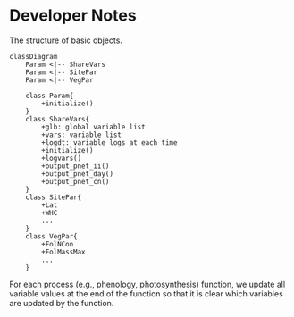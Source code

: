 # Developer Notes

The structure of basic objects. 

```mermaid
classDiagram
    Param <|-- ShareVars
    Param <|-- SitePar
    Param <|-- VegPar
    
    class Param{
        +initialize()
    }
    class ShareVars{
        +glb: global variable list
        +vars: variable list
        +logdt: variable logs at each time
        +initialize()
        +logvars()
        +output_pnet_ii()
        +output_pnet_day()
        +output_pnet_cn()
    }
    class SitePar{
        +Lat
        +WHC
        ...
    }
    class VegPar{
        +FolNCon
        +FolMassMax
        ...
    }
```

For each process (e.g., phenology, photosynthesis) function, we update all variable values at the end of the function so that it is clear which variables are updated by the function.